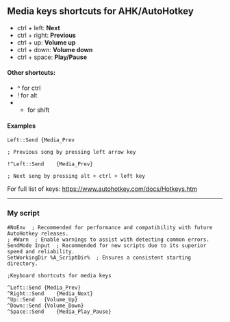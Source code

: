 ## Media keys shortcuts for AHK/AutoHotkey

- ctrl + left:   **Next**
- ctrl + right:  **Previous**
- ctrl + up:     **Volume up**
- ctrl + down:   **Volume down**
- ctrl + space:  **Play/Pause**

#### Other shortcuts:
- ^ for ctrl
- ! for alt
- + for shift

#### Examples
```
Left::Send {Media_Prev

; Previous song by pressing left arrow key
```

```
!^Left::Send	{Media_Prev} 

; Next song by pressing alt + ctrl + left key
```




For full list of keys: https://www.autohotkey.com/docs/Hotkeys.htm

 <hr />

### My script
```
#NoEnv  ; Recommended for performance and compatibility with future AutoHotkey releases.
; #Warn  ; Enable warnings to assist with detecting common errors.
SendMode Input  ; Recommended for new scripts due to its superior speed and reliability.
SetWorkingDir %A_ScriptDir%  ; Ensures a consistent starting directory.

;Keyboard shortcuts for media keys

^Left::Send	{Media_Prev}
^Right::Send	{Media_Next}
^Up::Send	{Volume_Up}
^Down::Send	{Volume_Down}
^Space::Send	{Media_Play_Pause}
```
